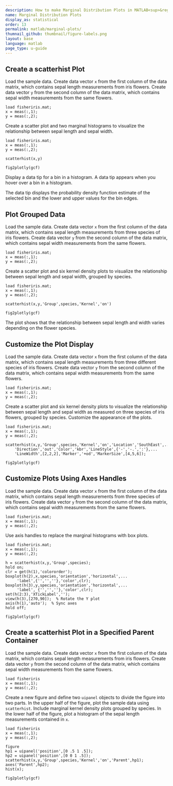 ```yaml
---
description: How to make Marginal Distribution Plots in MATLAB<sup>&reg;</sup> with Plotly.
name: Marginal Distribution Plots
display_as: statistical
order: 13
permalink: matlab/marginal-plots/
thumnail_github: thumbnail/figure-labels.png
layout: base
language: matlab
page_type: u-guide
---
```


## Create a scatterhist Plot

Load the sample data. Create data vector `x` from the
                        first column of the data matrix, which contains sepal length measurements
                        from iris flowers. Create data vector `y` from the second
                        column of the data matrix, which contains sepal width measurements from the
                        same flowers.

```{matlab}
load fisheriris.mat;
x = meas(:,1);
y = meas(:,2);
```

Create a scatter plot and two marginal histograms to visualize the relationship between sepal length and sepal width.

```{matlab}
load fisheriris.mat;
x = meas(:,1);
y = meas(:,2);

scatterhist(x,y)

fig2plotly(gcf)
```


Display a data tip for a bin in a histogram. A data tip appears when you hover over a bin in a histogram.


The data tip displays the probability density function estimate of the selected bin and the lower and upper values for the bin edges.



<!--------------------- EXAMPLE BREAK ------------------------->

## Plot Grouped Data

Load the sample data. Create data vector `x` from the first column of the data matrix, which contains sepal length measurements from three species of iris flowers. Create data vector `y` from the second column of the data matrix, which contains sepal width measurements from the same flowers. 

```{matlab}
load fisheriris.mat;
x = meas(:,1);
y = meas(:,2);
```

Create a scatter plot and six kernel density plots to visualize the relationship between sepal length and sepal width, grouped by species. 

```{matlab}
load fisheriris.mat;
x = meas(:,1);
y = meas(:,2);

scatterhist(x,y,'Group',species,'Kernel','on')

fig2plotly(gcf)
```

The plot shows that the relationship between sepal length and width varies depending on the flower species. 



<!--------------------- EXAMPLE BREAK ------------------------->

## Customize the Plot Display

Load the sample data. Create data vector `x` from the first column of the data matrix, which contains sepal length measurements from three different species of iris flowers. Create data vector `y` from the second column of the data matrix, which contains sepal width measurements from the same flowers. 

```{matlab}
load fisheriris.mat;
x = meas(:,1);
y = meas(:,2);
```

Create a scatter plot and six kernel density plots to visualize the relationship between sepal length and sepal width as measured on three species of iris flowers, grouped by species. Customize the appearance of the plots. 

```{matlab}
load fisheriris.mat;
x = meas(:,1);
y = meas(:,2);

scatterhist(x,y,'Group',species,'Kernel','on','Location','SouthEast',...
    'Direction','out','Color','kbr','LineStyle',{'-','-.',':'},...
    'LineWidth',[2,2,2],'Marker','+od','MarkerSize',[4,5,6]);
    
fig2plotly(gcf)
```

<!--------------------- EXAMPLE BREAK ------------------------->

## Customize Plots Using Axes Handles

Load the sample data. Create data vector `x` from the first column of the data matrix, which contains sepal length measurements from three species of iris flowers. Create data vector `y` from the second column of the data matrix, which contains sepal width measurements from the same flowers.

```{matlab}
load fisheriris.mat;
x = meas(:,1);
y = meas(:,2);

```

Use axis handles to replace the marginal histograms with box plots.

```{matlab}
load fisheriris.mat;
x = meas(:,1);
y = meas(:,2);

h = scatterhist(x,y,'Group',species);
hold on;
clr = get(h(1),'colororder');
boxplot(h(2),x,species,'orientation','horizontal',...
     'label',{'','',''},'color',clr);
boxplot(h(3),y,species,'orientation','horizontal',...
     'label', {'','',''},'color',clr);
set(h(2:3),'XTickLabel','');
view(h(3),[270,90]);  % Rotate the Y plot
axis(h(1),'auto');  % Sync axes
hold off;

fig2plotly(gcf)
```

<!--------------------- EXAMPLE BREAK ------------------------->

## Create a scatterhist Plot in a Specified Parent Container

Load the sample data. Create data vector `x` from the first column of the data matrix, which contains sepal length measurements from iris flowers. Create data vector `y` from the second column of the data matrix, which contains sepal width measurements from the same flowers.

```{matlab}
load fisheriris
x = meas(:,1);
y = meas(:,2);
```

Create a new figure and define two `uipanel` objects to divide the figure into two parts. In the upper half of the figure, plot the sample data using `scatterhist`. Include marginal kernel density plots grouped by species. In the lower half of the figure, plot a histogram of the sepal length measurements contained in `x`.

```{matlab}
load fisheriris
x = meas(:,1);
y = meas(:,2);

figure
hp1 = uipanel('position',[0 .5 1 .5]);
hp2 = uipanel('position',[0 0 1 .5]);
scatterhist(x,y,'Group',species,'Kernel','on','Parent',hp1);
axes('Parent',hp2);
hist(x);

fig2plotly(gcf)
```

<!--------------------- EXAMPLE BREAK ------------------------->

